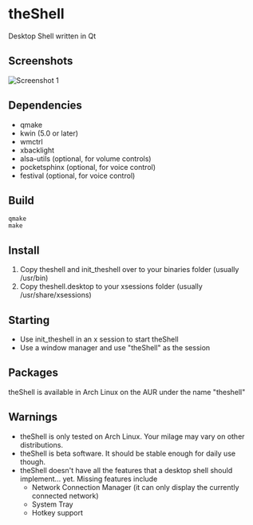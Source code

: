 # theShell
Desktop Shell written in Qt

## Screenshots
![Screenshot 1](https://raw.githubusercontent.com/vicr123/theshell/master/images/desktop.png)

## Dependencies
- qmake
- kwin (5.0 or later)
- wmctrl
- xbacklight
- alsa-utils (optional, for volume controls)
- pocketsphinx (optional, for voice control)
- festival (optional, for voice control)

## Build
```
qmake
make
```

## Install
1. Copy theshell and init_theshell over to your binaries folder (usually /usr/bin)
2. Copy theshell.desktop to your xsessions folder (usually /usr/share/xsessions)

## Starting
- Use init_theshell in an x session to start theShell
- Use a window manager and use "theShell" as the session 

## Packages
theShell is available in Arch Linux on the AUR under the name "theshell"

## Warnings
- theShell is only tested on Arch Linux. Your milage may vary on other distributions.
- theShell is beta software. It should be stable enough for daily use though.
- theShell doesn't have all the features that a desktop shell should implement... yet. Missing features include
  - Network Connection Manager (it can only display the currently connected network)
  - System Tray
  - Hotkey support
